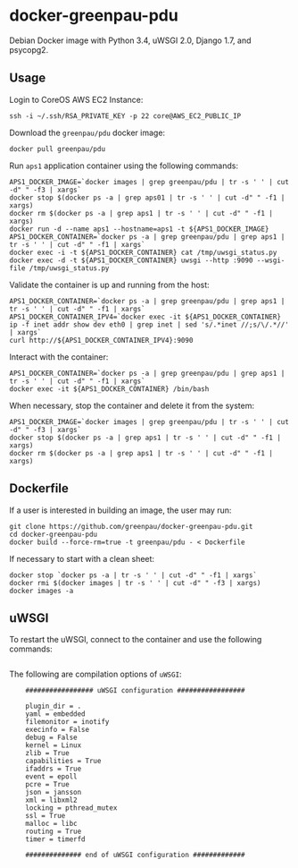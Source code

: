 # docker-greenpau-pdu

Debian Docker image with Python 3.4, uWSGI 2.0, Django 1.7, and psycopg2. 

## Usage

Login to CoreOS AWS EC2 Instance:
```
ssh -i ~/.ssh/RSA_PRIVATE_KEY -p 22 core@AWS_EC2_PUBLIC_IP
```

Download the `greenpau/pdu` docker image:
```
docker pull greenpau/pdu
```

Run `aps1` application container using the following commands:
```
APS1_DOCKER_IMAGE=`docker images | grep greenpau/pdu | tr -s ' ' | cut -d" " -f3 | xargs`
docker stop $(docker ps -a | grep aps01 | tr -s ' ' | cut -d" " -f1 | xargs)
docker rm $(docker ps -a | grep aps1 | tr -s ' ' | cut -d" " -f1 | xargs)
docker run -d --name aps1 --hostname=aps1 -t ${APS1_DOCKER_IMAGE}
APS1_DOCKER_CONTAINER=`docker ps -a | grep greenpau/pdu | grep aps1 | tr -s ' ' | cut -d" " -f1 | xargs`
docker exec -i -t ${APS1_DOCKER_CONTAINER} cat /tmp/uwsgi_status.py
docker exec -d -t ${APS1_DOCKER_CONTAINER} uwsgi --http :9090 --wsgi-file /tmp/uwsgi_status.py
```

Validate the container is up and running from the host:
```
APS1_DOCKER_CONTAINER=`docker ps -a | grep greenpau/pdu | grep aps1 | tr -s ' ' | cut -d" " -f1 | xargs`
APS1_DOCKER_CONTAINER_IPV4=`docker exec -it ${APS1_DOCKER_CONTAINER} ip -f inet addr show dev eth0 | grep inet | sed 's/.*inet //;s/\/.*//' | xargs`
curl http://${APS1_DOCKER_CONTAINER_IPV4}:9090
```

Interact with the container:
```
APS1_DOCKER_CONTAINER=`docker ps -a | grep greenpau/pdu | grep aps1 | tr -s ' ' | cut -d" " -f1 | xargs`
docker exec -it ${APS1_DOCKER_CONTAINER} /bin/bash
```

When necessary, stop the container and delete it from the system:
```
APS1_DOCKER_IMAGE=`docker images | grep greenpau/pdu | tr -s ' ' | cut -d" " -f3 | xargs`
docker stop $(docker ps -a | grep aps1 | tr -s ' ' | cut -d" " -f1 | xargs)
docker rm $(docker ps -a | grep aps1 | tr -s ' ' | cut -d" " -f1 | xargs)
```

## Dockerfile

If a user is interested in building an image, the user may run:

```
git clone https://github.com/greenpau/docker-greenpau-pdu.git
cd docker-greenpau-pdu
docker build --force-rm=true -t greenpau/pdu - < Dockerfile
```

If necessary to start with a clean sheet:
```
docker stop `docker ps -a | tr -s ' ' | cut -d" " -f1 | xargs`
docker rmi $(docker images | tr -s ' ' | cut -d" " -f3 | xargs)
docker images -a
```

## uWSGI

To restart the uWSGI, connect to the container and use the following commands:

```

```

The following are compilation options of `uWSGI`:

```
    ################# uWSGI configuration #################

    plugin_dir = .
    yaml = embedded
    filemonitor = inotify
    execinfo = False
    debug = False
    kernel = Linux
    zlib = True
    capabilities = True
    ifaddrs = True
    event = epoll
    pcre = True
    json = jansson
    xml = libxml2
    locking = pthread_mutex
    ssl = True
    malloc = libc
    routing = True
    timer = timerfd

    ############## end of uWSGI configuration #############

```

